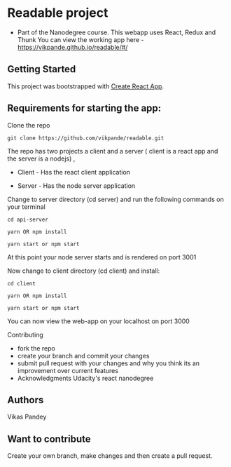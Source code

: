 
# Readable project  
- Part of the Nanodegree course. This webapp uses React, Redux and Thunk
 You can view the working app here - https://vikpande.github.io/readable/#/ 

## Getting Started

This project was bootstrapped with [Create React App](https://github.com/facebookincubator/create-react-app).

## Requirements for starting the app:

Clone the repo 

```
git clone https://github.com/vikpande/readable.git
```

The repo has two projects a client and a server ( client is a react app and the server is a nodejs) ,

- Client - Has the react client application

- Server - Has the node server application

Change to server directory (cd server) and run the following commands on your terminal

```
cd api-server 
```
```
yarn OR npm install
```

```
yarn start or npm start
```
At this point your node server starts and is rendered on port 3001


Now change to client directory (cd client) and install:

```
cd client 
```
```
yarn OR npm install
```

```
yarn start or npm start
```
You can now view the web-app on your localhost on port 3000 

Contributing

- fork the repo
- create your branch and commit your changes
- submit pull request with your changes and why you think its an improvement over current features
- Acknowledgments Udacity's react nanodegree

## Authors

Vikas Pandey

## Want to contribute
Create your own branch, make changes and then create a pull request.

